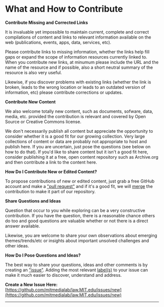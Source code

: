 # What and How to Contribute

**Contribute Missing and Corrected Links**

It is invaluable yet impossible to maintain current, complete and correct compilations of content and links to relevant information available on the web (publications, events, apps, data, services, etc). 

Please contribute links to missing information, whether the links help fill gaps or expand the scope of information resources currently linked to.  When you contribute new links, at minumum please include the URL and the name of the resource and if possible, also a short neutral summary of the resource is also very useful.

Likewise, if you discover problems with existing links (whether the link is broken, leads to the wrong location or leads to an outdated version of information, etc) please contribute corrections or updates.

**Contribute New Content**

We also welcome totally new content, such as documents, sofware, data, media, etc. provided the contribution is relevant and covered by Open Source or Creative Commons license. 

We don't necessarily publish all content but appreciate the opportunity to consider whether it is a good fit for our growing collection.  Very large collections of content or data are probably not appropriate to host and publish here.  If you are uncertain, just pose the questions (see below on how to do that).  If you'd like to share content but it isn't a good fit here, consider publishing it at a free, open content repository such as Archive.org and then contribute a link to the content here.  


**How Do I Contribute New or Edited Content?**

To propose contributions of new or edited content, just grab a free GitHub account and make a ["pull request"](https://help.github.com/articles/about-pull-requests) and if it's a good fit, we will [merge](https://help.github.com/articles/merging-a-pull-request) the contribution to make it part of our repository. 

**Share Questions and Ideas**

Question that occur to you while exploring can be a very constructive contribution.  If you have the question, there is a reasonable chance others do too and good questions are valuable whether or not there is a direct answer available.  

Likewise, you are welcome to share your own observations about emerging themes/trends/etc or insights about important unsolved challenges and other ideas.  

**How Do I Pose Questions and Ideas?**

The best way to share your questions, ideas and other comments is by creating an ["issue"](https://help.github.com/articles/about-issues).  Adding the most relevant [label(s)](https://help.github.com/articles/applying-labels-to-issues-and-pull-requests) to your issue can make it much easier to discover, understand and address.  

**Create a New Issue Here:** [https://github.com/mitmedialab/law.MIT.edu/issues/new](https://github.com/mitmedialab/law.MIT.edu/issues/new)

-------------------
